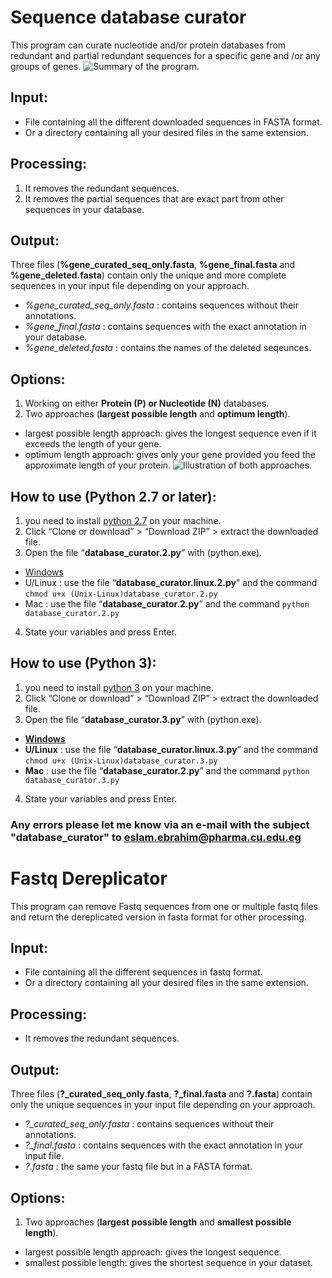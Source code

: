 # Sequence database curator
This program can curate nucleotide and/or protein databases from redundant and partial redundant sequences for a specific gene and /or any groups of genes.
![Summary of the program.](https://ppjpkw-ch3302.files.1drv.com/y3pdwEcVS3Zzm79n26oygTt4nJ1R-52Ziqvxpr29UPFhd72AERdJvinl95KnTvT5WZ8m9iScsinX0cLTyyMdly24jYX1sebuuEzzFuGpTlkxGwbtpwlU_LHZDJrVT3gHSV6ub79tHDQXg-d_tNT1GVWwqVbZ67YP-QDCosfs2zBuUo/Database%20curator.png?psid=1)

## Input:
- File containing all the different downloaded sequences in FASTA format.
- Or a directory containing all your desired files in the same extension.

## Processing:
1. It removes the redundant sequences.
2. It removes the partial sequences that are exact part from other sequences in your database.
## Output:
Three files (**%gene_curated_seq_only.fasta**, **%gene_final.fasta** and **%gene_deleted.fasta**) contain only the unique and more complete sequences in your input file depending on your approach.
- *%gene_curated_seq_only.fasta* : contains sequences without their annotations.
- *%gene_final.fasta* : contains sequences with the exact annotation in your database.
- *%gene_deleted.fasta* : contains the names of the deleted seqeunces.

## Options:
1. Working on either **Protein (P) or Nucleotide (N)** databases.
2. Two approaches (**largest possible length** and **optimum length**).
  * largest possible length approach: gives the longest sequence even if it exceeds the length of your gene.
  * optimum length approach: gives only your gene provided you feed the approximate length of your protein.
![Illustration of both approaches.](https://ppjqaa-ch3302.files.1drv.com/y3p6MyxtnFjVwWErixgUKwFIo5p2TQTrMCdzkWUTBK8yDPWhyqeTJHC8bZwrO1dx1PE9Whj6pKaPSpWg3eiUSNhM59AZBre77KnE7QS95ME1MP7GSne3DjOlJo_0e2JgR_JPLNgR69UHSoZxNPjs0ZY7qEO6utxPfU93PFp7uxMubI/Capture%20%281%29.PNG?psid=1)

## How to use (Python 2.7 or later):
1.	you need to install [python 2.7](https://www.python.org/downloads/) on your machine.
2.	Click “Clone or download” > “Download ZIP” > extract the downloaded file.
3.	Open the file “**database_curator.2.py**” with (python.exe).
  * [Windows](http://stackoverflow.com/a/1527012/7414020)
  * U/Linux : use the file “**database_curator.linux.2.py**” and the command `chmod u+x (Unix-Linux)database_curator.2.py`
  * Mac : use the file “**database_curator.2.py**” and the command `python database_curator.2.py`
4.	State your variables and press Enter.

## How to use (Python 3):
1.	you need to install [python 3](https://www.python.org/downloads/) on your machine.
2.	Click “Clone or download” > “Download ZIP” > extract the downloaded file.
3.	Open the file “**database_curator.3.py**” with (python.exe).
  * **[Windows](http://stackoverflow.com/a/1527012/7414020)**
  * **U/Linux** : use the file “**database_curator.linux.3.py**” and the command `chmod u+x (Unix-Linux)database_curator.3.py`
  * **Mac** : use the file “**database_curator.2.py**” and the command `python database_curator.3.py`
4.	State your variables and press Enter.


### Any errors please let me know via an e-mail with the subject "database_curator" to eslam.ebrahim@pharma.cu.edu.eg

# Fastq Dereplicator
This program can remove Fastq sequences from one or multiple fastq files and return the dereplicated version in fasta format for other processing.
## Input:
- File containing all the different sequences in fastq format.
- Or a directory containing all your desired files in the same extension.

## Processing:
- It removes the redundant sequences.
## Output:
Three files (**?_curated_seq_only.fasta**, **?_final.fasta** and **?.fasta**) contain only the unique sequences in your input file depending on your approach.
- *?_curated_seq_only.fasta* : contains sequences without their annotations.
- *?_final.fasta* : contains sequences with the exact annotation in your input file.
- *?.fasta* : the same your fastq file but in a FASTA format.
## Options:
1. Two approaches (**largest possible length** and **smallest possible length**).
  * largest possible length approach: gives the longest sequence.
  * smallest possible length: gives the shortest sequence in your dataset.
